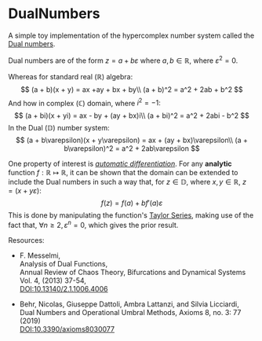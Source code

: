 # DualNumbers

A simple toy implementation of the hypercomplex number system called the [Dual numbers](https://en.wikipedia.org/wiki/Dual_number).

Dual numbers are of the form $z = a + b\varepsilon$ where $a,b\in\mathbb{R}$, where $\varepsilon^2=0$.

Whereas for standard real $(\mathbb{R})$ algebra:
$$
  (a + b)(x + y) = ax +ay + bx + by\\
  (a + b)^2 = a^2 + 2ab + b^2
$$
And how in complex $(\mathbb{C})$ domain, where $i^2=-1$:
$$
  (a + bi)(x + yi) = ax - by + (ay + bx)i\\
  (a + bi)^2 = a^2 + 2abi - b^2
$$
In the Dual $(\mathbb{D})$ number system:
$$
  (a + b\varepsilon)(x + y\varepsilon) = ax + (ay + bx)\varepsilon\\
  (a + b\varepsilon)^2 = a^2 + 2ab\varepsilon
$$

One property of interest is [_automatic differentiation_](https://en.wikipedia.org/wiki/Automatic_differentiation#Automatic_differentiation_using_dual_numbers). For any **analytic** function $f:\mathbb{R}\mapsto\mathbb{R}$, it can be shown that the domain can be extended to include the Dual numbers in such a way that, for $z\in\mathbb{D}$, where $x,y\in\mathbb{R}$, $z=(x + y\varepsilon)$:
$$ f(z) = f(a) + bf'(a)\varepsilon $$
This is done by manipulating the function's [Taylor Series](https://en.wikipedia.org/wiki/Taylor_series), making use of the fact that, $\forall n\geq 2,\,\varepsilon^n=0$, which gives the prior result.

Resources:

- F. Messelmi,\
  Analysis of Dual Functions,\
  Annual Review of Chaos Theory, Bifurcations and Dynamical Systems Vol. 4, (2013) 37-54,\
  [DOI:10.13140/2.1.1006.4006](https://www.arctbds.com/volume4/arctbds_submission_28.pdf)

- Behr, Nicolas, Giuseppe Dattoli, Ambra Lattanzi, and Silvia Licciardi,\
  Dual Numbers and Operational Umbral Methods, Axioms 8, no. 3: 77 (2019)\
  [DOI:10.3390/axioms8030077](https://www.mdpi.com/2075-1680/8/3/77)
